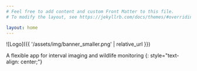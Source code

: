 ```yaml
---
# Feel free to add content and custom Front Matter to this file.
# To modify the layout, see https://jekyllrb.com/docs/themes/#overriding-theme-defaults

layout: home
---
```


![Logo]({{ '/assets/img/banner_smaller.png' | relative_url }})

A flexible app for interval imaging and wildlife monitoring
{: style="text-align: center;"}